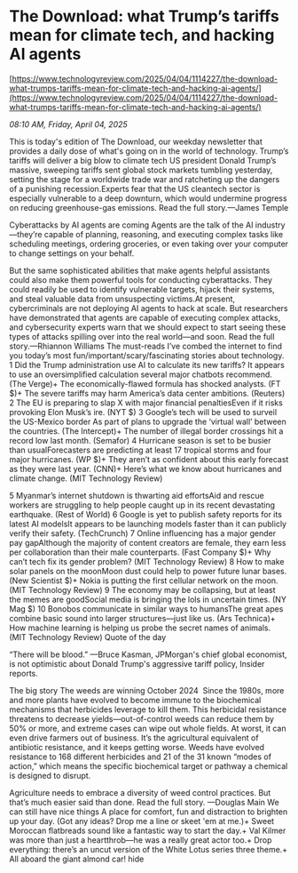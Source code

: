 # The Download: what Trump’s tariffs mean for climate tech, and hacking AI agents

[https://www.technologyreview.com/2025/04/04/1114227/the-download-what-trumps-tariffs-mean-for-climate-tech-and-hacking-ai-agents/](https://www.technologyreview.com/2025/04/04/1114227/the-download-what-trumps-tariffs-mean-for-climate-tech-and-hacking-ai-agents/)

*08:10 AM, Friday, April 04, 2025*

This is today's edition of The Download, our weekday newsletter that provides a daily dose of what's going on in the world of technology. Trump’s tariffs will deliver a big blow to climate tech  US president Donald Trump’s massive, sweeping tariffs sent global stock markets tumbling yesterday, setting the stage for a worldwide trade war and ratcheting up the dangers of a punishing recession.Experts fear that the US cleantech sector is especially vulnerable to a deep downturn, which would undermine progress on reducing greenhouse-gas emissions. Read the full story.—James Temple

Cyberattacks by AI agents are coming Agents are the talk of the AI industry—they’re capable of planning, reasoning, and executing complex tasks like scheduling meetings, ordering groceries, or even taking over your computer to change settings on your behalf.

But the same sophisticated abilities that make agents helpful assistants could also make them powerful tools for conducting cyberattacks. They could readily be used to identify vulnerable targets, hijack their systems, and steal valuable data from unsuspecting victims.At present, cybercriminals are not deploying AI agents to hack at scale. But researchers have demonstrated that agents are capable of executing complex attacks, and cybersecurity experts warn that we should expect to start seeing these types of attacks spilling over into the real world—and soon. Read the full story.—Rhiannon Williams  The must-reads I’ve combed the internet to find you today’s most fun/important/scary/fascinating stories about technology.  1 Did the Trump administration use AI to calculate its new tariffs? It appears to use an oversimplified calculation several major chatbots recommend. (The Verge)+ The economically-flawed formula has shocked analysts. (FT $)+ The severe tariffs may harm America’s data center ambitions. (Reuters) 2 The EU is preparing to slap X with major financial penaltiesEven if it risks provoking Elon Musk’s ire. (NYT $) 3 Google’s tech will be used to surveil the US-Mexico border As part of plans to upgrade the ‘virtual wall’ between the countries. (The Intercept)+ The number of illegal border crossings hit a record low last month. (Semafor) 4 Hurricane season is set to be busier than usualForecasters are predicting at least 17 tropical storms and four major hurricanes. (WP $)+ They aren’t as confident about this early forecast as they were last year. (CNN)+ Here’s what we know about hurricanes and climate change. (MIT Technology Review)

5 Myanmar’s internet shutdown is thwarting aid effortsAid and rescue workers are struggling to help people caught up in its recent devastating earthquake. (Rest of World) 6 Google is yet to publish safety reports for its latest AI modelsIt appears to be launching models faster than it can publicly verify their safety. (TechCrunch) 7 Online influencing has a major gender pay gapAlthough the majority of content creators are female, they earn less per collaboration than their male counterparts. (Fast Company $)+ Why can’t tech fix its gender problem? (MIT Technology Review) 8 How to make solar panels on the moonMoon dust could help to power future lunar bases. (New Scientist $)+ Nokia is putting the first cellular network on the moon. (MIT Technology Review)  9 The economy may be collapsing, but at least the memes are goodSocial media is bringing the lols in uncertain times. (NY Mag $) 10 Bonobos communicate in similar ways to humansThe great apes combine basic sound into larger structures—just like us. (Ars Technica)+ How machine learning is helping us probe the secret names of animals. (MIT Technology Review)  Quote of the day

“There will be blood.” —Bruce Kasman, JPMorgan's chief global economist, is not optimistic about Donald Trump's aggressive tariff policy, Insider reports.

The big story The weeds are winning  October 2024  Since the 1980s, more and more plants have evolved to become immune to the biochemical mechanisms that herbicides leverage to kill them. This herbicidal resistance threatens to decrease yields—out-of-control weeds can reduce them by 50% or more, and extreme cases can wipe out whole fields. At worst, it can even drive farmers out of business. It’s the agricultural equivalent of antibiotic resistance, and it keeps getting worse. Weeds have evolved resistance to 168 different herbicides and 21 of the 31 known “modes of action,” which means the specific biochemical target or pathway a chemical is designed to disrupt.

Agriculture needs to embrace a diversity of weed control practices. But that’s much easier said than done. Read the full story. —Douglas Main  We can still have nice things A place for comfort, fun and distraction to brighten up your day. (Got any ideas? Drop me a line or skeet 'em at me.)+ Sweet Moroccan flatbreads sound like a fantastic way to start the day.+ Val Kilmer was more than just a heartthrob—he was a really great actor too.+ Drop everything: there’s an uncut version of the White Lotus series three theme.+ All aboard the giant almond car! hide

